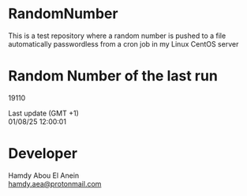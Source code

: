 # RandomNumber    
This is a test repository where a random number is pushed to a file automatically passwordless from a cron job in my Linux CentOS server    
# Random Number of the last run   
19110
      
Last update (GMT +1)    
01/08/25 12:00:01
# Developer    
Hamdy Abou El Anein   
hamdy.aea@protonmail.com
